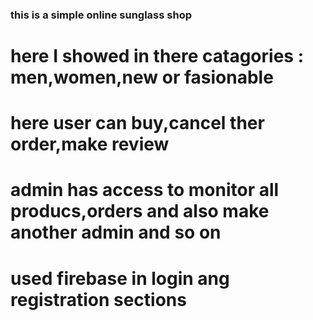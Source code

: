 ### this is a simple online sunglass shop
# here I showed in there catagories : men,women,new or fasionable
# here user can buy,cancel ther order,make review
# admin has access to monitor all producs,orders and also make another admin and so on
# used firebase in login ang registration sections